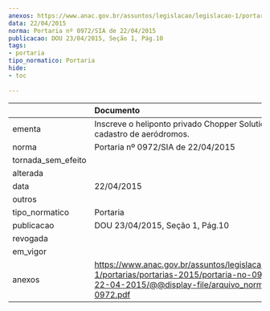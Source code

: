 ```yaml
---
anexos: https://www.anac.gov.br/assuntos/legislacao/legislacao-1/portarias/portarias-2015/portaria-no-0972-sia-de-22-04-2015/@@display-file/arquivo_norma/PA2015-0972.pdf
data: 22/04/2015
norma: Portaria nº 0972/SIA de 22/04/2015
publicacao: DOU 23/04/2015, Seção 1, Pág.10
tags:
- portaria
tipo_normatico: Portaria
hide: 
- toc 
 
---
```


|                    | Documento                                                                                                                                                         |
|:-------------------|:------------------------------------------------------------------------------------------------------------------------------------------------------------------|
| ementa             | Inscreve o heliponto privado Chopper Solution (CE) no cadastro de aeródromos.                                                                                     |
| norma              | Portaria nº 0972/SIA de 22/04/2015                                                                                                                                |
| tornada_sem_efeito |                                                                                                                                                                   |
| alterada           |                                                                                                                                                                   |
| data               | 22/04/2015                                                                                                                                                        |
| outros             |                                                                                                                                                                   |
| tipo_normatico     | Portaria                                                                                                                                                          |
| publicacao         | DOU 23/04/2015, Seção 1, Pág.10                                                                                                                                   |
| revogada           |                                                                                                                                                                   |
| em_vigor           |                                                                                                                                                                   |
| anexos             | https://www.anac.gov.br/assuntos/legislacao/legislacao-1/portarias/portarias-2015/portaria-no-0972-sia-de-22-04-2015/@@display-file/arquivo_norma/PA2015-0972.pdf |